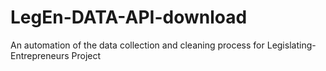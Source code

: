 # LegEn-DATA-API-download
An automation of the data collection and cleaning process for Legislating-Entrepreneurs Project
